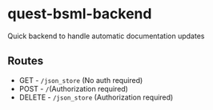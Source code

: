 # quest-bsml-backend

Quick backend to handle automatic documentation updates

## Routes
 - GET - `/json_store` (No auth required)
 - POST - `/`(Authorization required)
 - DELETE - `/json_store` (Authorization required)
